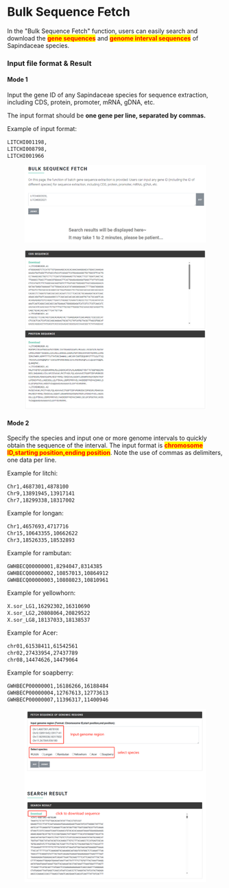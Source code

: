# Bulk Sequence Fetch

In the "Bulk Sequence Fetch" function, users can easily search and download the <mark style="color:red;">**gene sequences**</mark> and <mark style="color:red;">**genome interval sequences**</mark> of Sapindaceae species.

### Input file format & Result

#### **Mode 1**

Input the gene ID of any Sapindaceae species for sequence extraction, including CDS, protein, promoter, mRNA, gDNA, etc.

The input format should be **one gene per line, separated by commas.**

Example of input format:

```
LITCHI001198,
LITCHI008798,
LITCHI001966
```

<figure><img src="../.gitbook/assets/image (8).png" alt=""><figcaption></figcaption></figure>

<figure><img src="../.gitbook/assets/image (9).png" alt=""><figcaption></figcaption></figure>

#### **Mode 2**

Specify the species and input one or more genome intervals to quickly obtain the sequence of the interval. The input format is <mark style="color:red;">**chromosome ID,starting position,ending position**</mark>. Note the use of commas as delimiters, one data per line.

Example for litchi:

```
Chr1,4687301,4878100
Chr9,13891945,13917141
Chr7,18299338,18317002
```

Example for longan:

```
Chr1,4657693,4717716
Chr15,10643355,10662622
Chr3,18526335,18532893
```

Example for rambutan:

```
GWHBECQ00000001,8294047,8314385
GWHBECQ00000002,10857013,10864912
GWHBECQ00000003,10808023,10810961
```

Example for yellowhorn:

```
X.sor_LG1,16292302,16310690
X.sor_LG2,20808064,20829522
X.sor_LG8,18137033,18138537
```

Example for Acer:

```
chr01,61538411,61542561
chr02,27433954,27437789
chr08,14474626,14479064
```

Example for soapberry:

```
GWHBECP00000001,16186266,16188484
GWHBECP00000004,12767613,12773613
GWHBECP00000007,11396317,11400946
```

<figure><img src="../.gitbook/assets/image.png" alt=""><figcaption></figcaption></figure>
